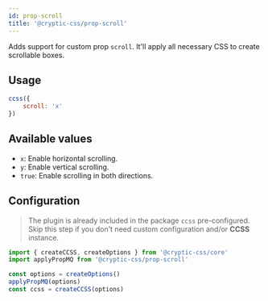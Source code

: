 ```yaml
---
id: prop-scroll
title: '@cryptic-css/prop-scroll'
---
```


Adds support for custom prop `scroll`. It'll apply all necessary CSS to
create scrollable boxes.

## Usage

```js live
ccss({
    scroll: 'x'
})
```

## Available values

-   `x`: Enable horizontal scrolling.
-   `y`: Enable vertical scrolling.
-   `true`: Enable scrolling in both directions.

## Configuration

> The plugin is already included in the package `ccss` pre-configured.
Skip this step if you don't need custom configuration and/or **CCSS** instance.

```js
import { createCCSS, createOptions } from '@cryptic-css/core'
import applyPropMQ from '@cryptic-css/prop-scroll'

const options = createOptions()
applyPropMQ(options)
const ccss = createCCSS(options)
```
